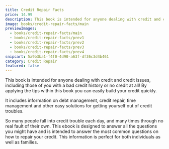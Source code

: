 ```yaml
---
title: Credit Repair Facts
price: 14.99
description: This book is intended for anyone dealing with credit and credit issues, including those of you with a bad credit history or no credit at all! By applying the tips within this book you can easily build your credit quickly!
image: books/credit-repair-facts/main
previewImages:
  - books/credit-repair-facts/main
  - books/credit-repair-facts/prev1
  - books/credit-repair-facts/prev2
  - books/credit-repair-facts/prev3
  - books/credit-repair-facts/prev4
snipcart: 5a9b3ba1-f4f0-4d90-a63f-df36c3d4b461
category: Credit Repair
featured: false
---
```


This book is intended for anyone dealing with credit and credit issues, including those of you with a bad credit history or no credit at all! By applying the tips within this book you can easily build your credit quickly.

It includes information on debt management, credit repair, time management and other easy solutions for getting yourself out of credit troubles.

So many people fall into credit trouble each day, and many times through no real fault of their own. This ebook is designed to answer all the questions you might have and is intended to answer the most common questions on how to repair your credit. This information is perfect for both individuals as well as families.
